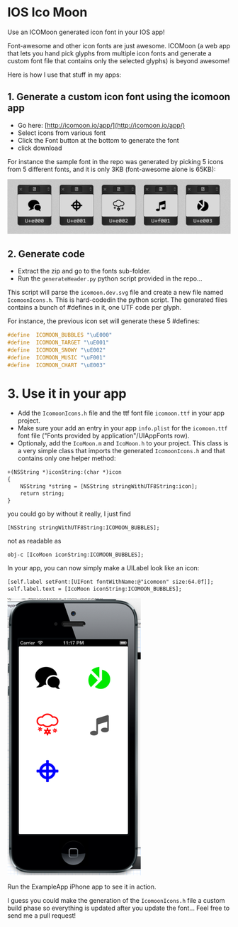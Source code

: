 # IOS Ico Moon 

Use an ICOMoon generated icon font in your IOS app!

Font-awesome and other icon fonts are just awesome. ICOMoon (a web app that lets you hand pick
glyphs from multiple icon fonts and generate a custom font file that contains only the selected glyphs)
is beyond awesome!

Here is how I use that stuff in my apps:

## 1. Generate a custom icon font using the icomoon app 

* Go here: [http://icomoon.io/app/](http://icomoon.io/app/)
* Select icons from various font
* Click the Font button at the bottom to generate the font
* click download

For instance the sample font in the repo was generated by picking 5 icons from 5 different fonts, and it
is only 3KB (font-awesome alone is 65KB):

![icons](Icons.png)


## 2. Generate code

* Extract the zip and go to the fonts sub-folder.
* Run the ```generateHeader.py``` python script provided in the repo...

This script will parse the ```icomoon.dev.svg``` file and create a new file
named ```IcomoonIcons.h```. This is hard-codedin the python script.
The generated files contains a bunch of #defines in it, one UTF code per glyph.

For instance, the previous icon set will generate these 5 #defines:

```C
#define  ICOMOON_BUBBLES "\uE000"
#define  ICOMOON_TARGET "\uE001"
#define  ICOMOON_SNOWY "\uE002"
#define  ICOMOON_MUSIC "\uF001"
#define  ICOMOON_CHART "\uE003"
```

# 3. Use it in your app

* Add the ```IcomoonIcons.h``` file and the ttf font file ```icomoon.ttf``` in your app project.
* Make sure your add an entry in your app ```info.plist``` for the ```icomoon.ttf``` font file 
("Fonts provided by application"/UIAppFonts row).
* Optionaly, add the ```IcoMoon.m``` and ```IcoMoon.h``` to your project. This class is a very simple class that imports the generated 
```IcomoonIcons.h``` and that contains only one helper method:

```obj-c
+(NSString *)iconString:(char *)icon
{
    NSString *string = [NSString stringWithUTF8String:icon];
    return string;
}
```

you could go by without it really, I just find
```obj-c 
[NSString stringWithUTF8String:ICOMOON_BUBBLES];
``` 
not as readable as
```
obj-c [IcoMoon iconString:ICOMOON_BUBBLES];
```

In your app, you can now simply make a UILabel look like an icon:

```obj-c
[self.label setFont:[UIFont fontWithName:@"icomoon" size:64.0f]];
self.label.text = [IcoMoon iconString:ICOMOON_BUBBLES];
```

![app](iPhone.png)

Run the ExampleApp iPhone app to see it in action.

I guess you could make the generation of the ```IcomoonIcons.h``` file a custom build phase 
so everything is updated after you update the font... Feel free to send me a pull request!